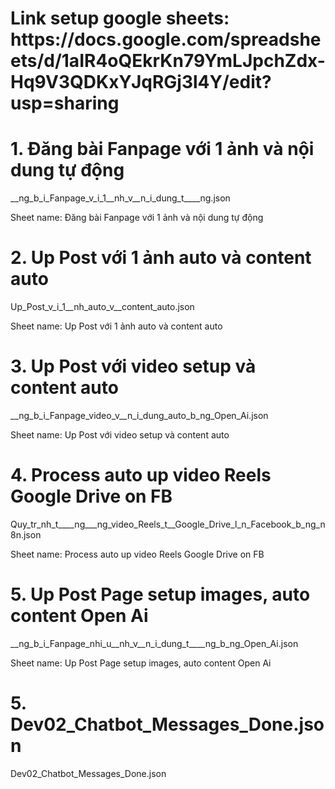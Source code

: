<h1>Link setup google sheets: https://docs.google.com/spreadsheets/d/1aIR4oQEkrKn79YmLJpchZdx-Hq9V3QDKxYJqRGj3l4Y/edit?usp=sharing</h1>
<h1>1. Đăng bài Fanpage với 1 ảnh và nội dung tự động</h1>
<p>__ng_b_i_Fanpage_v_i_1__nh_v__n_i_dung_t____ng.json</p> <p>Sheet name: Đăng bài Fanpage với 1 ảnh và nội dung tự động</p>
<!-- ================================= -->
<h1>2. Up Post với 1 ảnh auto và content auto</h1>
<p>Up_Post_v_i_1__nh_auto_v__content_auto.json
</p> <p>Sheet name: Up Post với 1 ảnh auto và content auto</p>
<!-- ================================= -->
<h1>3. Up Post với video setup và content auto</h1>
<p>__ng_b_i_Fanpage_video_v__n_i_dung_auto_b_ng_Open_Ai.json
</p> <p>Sheet name: Up Post với video setup và content auto</p>

<!-- ================================= -->
<h1>4. Process auto up video Reels  Google Drive on FB</h1>
<p>Quy_tr_nh_t____ng___ng_video_Reels_t__Google_Drive_l_n_Facebook_b_ng_n8n.json
</p> <p>Sheet name: Process auto up video Reels  Google Drive on FB</p>
<!-- ================================= -->
<h1>5. Up Post Page setup images, auto content Open Ai</h1>
<p>__ng_b_i_Fanpage_nhi_u__nh_v__n_i_dung_t____ng_b_ng_Open_Ai.json</p> <p>Sheet name: Up Post Page setup images, auto content Open Ai</p>

<!-- ================================= -->
<h1>5. Dev02_Chatbot_Messages_Done.json</h1>
<p>Dev02_Chatbot_Messages_Done.json</p>
